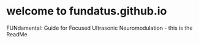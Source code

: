 # welcome to fundatus.github.io
FUNdamental: Guide for Focused Ultrasonic Neuromodulation - this is the ReadMe
